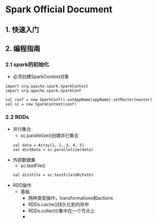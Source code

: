 # Spark Official Document

## 1. 快速入门

## 2. 编程指南

### 2.1 spark的初始化
- 必须创建SparkContext对象
```
import org.apache.spark.SparkContext
import org.apache.spark.SparkConf

val conf = new SparkConf().setAppName(appName).setMaster(master) 
val sc = new SparkContext(conf)
```
### 2.2 RDDs

- 并行集合
	- sc.parallelize()创建并行集合
	```
	val data = Array(1, 2, 3, 4, 5)
	val distData = sc.parallelize(data)
	```
- 外部数据集
	- sc.textFile()
	```
	val distFile = sc.textFile(URLPath)
	```
- RDD操作
	- 基础
		- 两种类型操作，transformations和actions
		- RDDs.cache()持久化到内存中
		- RDDs.collect()集中在一个节点上
		- 


